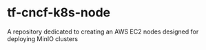 # tf-cncf-k8s-node
A repository dedicated to creating an AWS EC2 nodes designed for deploying MinIO clusters
